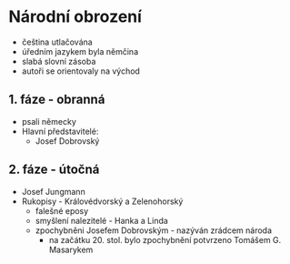 # Národní obrození

- čeština utlačována
- úředním jazykem byla němčina
- slabá slovní zásoba
- autoři se orientovaly na východ

## 1. fáze - obranná

- psali německy
- Hlavní představitelé:
	- Josef Dobrovský

## 2. fáze - útočná

- Josef Jungmann
- Rukopisy - Královédvorský a Zelenohorský
	- falešné eposy
	- smyšlení nalezitelé - Hanka a Linda
	- zpochybněni Josefem Dobrovským - nazýván zrádcem národa
		- na začátku 20. stol. bylo zpochybnění potvrzeno Tomášem G. Masarykem